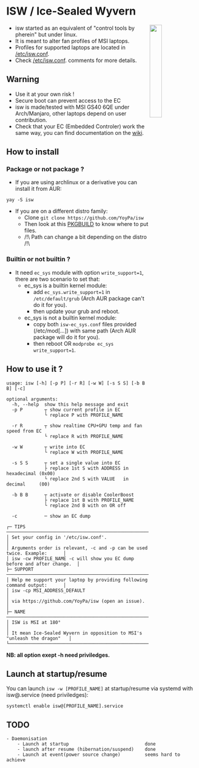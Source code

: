 # ISW / Ice-Sealed Wyvern
<img src="https://github.com/YoyPa/isw/blob/master/image/isw.svg" alt="" width="25%" align="right">

- isw started as an equivalent of "control tools by pherein" but under linux.
- It is meant to alter fan profiles of MSI laptops.
- Profiles for supported laptops are located in <a href="https://github.com/YoyPa/isw/blob/master/etc/isw.conf">/etc/isw.conf</a>.
- Check <a href="https://github.com/YoyPa/isw/blob/master/etc/isw.conf">/etc/isw.conf</a>. comments for more details.

## Warning
- Use it at your own risk !
- Secure boot can prevent access to the EC
- isw is made/tested with MSI GS40 6QE under Arch/Manjaro, other laptops depend on user contribution.
- Check that your EC (Embedded Controler) work the same way, you can find documentation on the <a href="https://github.com/YoyPa/isw/wiki/How-EC-work-(for-GS40-6QE-at-least)">wiki</a>.

## How to install
### Package or not package ?
- If you are using archlinux or a derivative you can install it from AUR:
```
yay -S isw
```
- If you are on a different distro family:
  - Clone ```git clone https://github.com/YoyPa/isw```
  - Then look at this <a href="https://aur.archlinux.org/cgit/aur.git/tree/PKGBUILD?h=isw">PKGBUILD</a> to know where to put files.
  - /!\ Path can change a bit depending on the distro /!\

### Builtin or not builtin ?
- It need ```ec_sys``` module with option ```write_support=1```, there are two scenario to set that:
  - ec_sys is a builtin kernel module:
    - add ```ec_sys.write_support=1``` in ```/etc/default/grub``` (Arch AUR package can't do it for you).
    - then update your grub and reboot.
  - ec_sys is not a builtin kernel module:
    - copy both ```isw-ec_sys.conf``` files provided (/etc/mod[...]) with same path (Arch AUR package will do it for you).
    - then reboot OR ```modprobe ec_sys write_support=1```.

## How to use it ?
```
usage: isw [-h] [-p P] [-r R] [-w W] [-s S S] [-b B B] [-c]

optional arguments:
  -h, --help  show this help message and exit
  -p P        ┬ show current profile in EC
              └ replace P with PROFILE_NAME

  -r R        ┬ show realtime CPU+GPU temp and fan speed from EC
              └ replace R with PROFILE_NAME

  -w W        ┬ write into EC
              └ replace W with PROFILE_NAME

  -s S S      ┬ set a single value into EC
              ├ replace 1st S with ADDRESS in hexadecimal (0x00)
              └ replace 2nd S with VALUE   in decimal     (00)

  -b B B      ┬ activate or disable CoolerBoost
              ├ replace 1st B with PROFILE_NAME
              └ replace 2nd B with on OR off

  -c          ─ show an EC dump

┌─ TIPS ──────────────────────────────────────────────────────────────────┐
│ Set your config in '/etc/isw.conf'.                                     │
│ Arguments order is relevant, -c and -p can be used twice. Example:      │
│ isw -cw PROFILE_NAME -c will show you EC dump before and after change.  │
├─ SUPPORT ───────────────────────────────────────────────────────────────┤
│ Help me support your laptop by providing following command output:      │
│ isw -cp MSI_ADDRESS_DEFAULT                                             │
│ via https://github.com/YoyPa/isw (open an issue).                       │
├─ NAME ──────────────────────────────────────────────────────────────────┤
│ ISW is MSI at 180°                                                      │
│ It mean Ice-Sealed Wyvern in opposition to MSI's "unleash the dragon"   │
└─────────────────────────────────────────────────────────────────────────┘
```
<b>NB: all option exept -h need priviledges.</b>


## Launch at startup/resume
You can launch ```isw -w [PROFILE_NAME]``` at startup/resume via systemd with isw@.service (need priviledges):
```
systemctl enable isw@[PROFILE_NAME].service
```

## TODO
```
- Daemonisation
	- Launch at startup                            done
	- launch after resume (hibernation/suspend)    done
	- Launch at event(power source change)         seems hard to achieve
```
